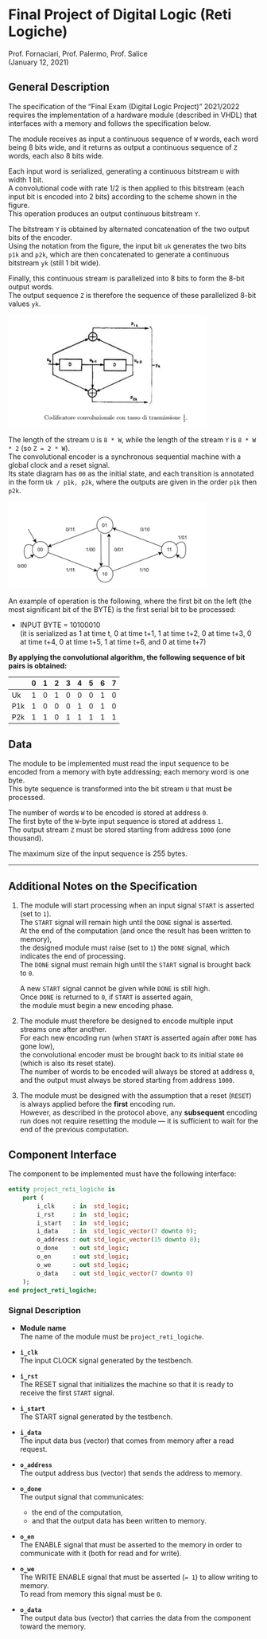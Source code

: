 # Final Project of Digital Logic (Reti Logiche)

Prof. Fornaciari, Prof. Palermo, Prof. Salice  
(January 12, 2021)

## General Description

The specification of the “Final Exam (Digital Logic Project)” 2021/2022 requires the implementation of a hardware module (described in VHDL) that interfaces with a memory and follows the specification below.

The module receives as input a continuous sequence of `W` words, each word being 8 bits wide, and it returns as output a continuous sequence of `Z` words, each also 8 bits wide.

Each input word is serialized, generating a continuous bitstream `U` with width 1 bit.  
A convolutional code with rate 1/2 is then applied to this bitstream (each input bit is encoded into 2 bits) according to the scheme shown in the figure.  
This operation produces an output continuous bitstream `Y`.

The bitstream `Y` is obtained by alternated concatenation of the two output bits of the encoder.  
Using the notation from the figure, the input bit `uk` generates the two bits `p1k` and `p2k`, which are then concatenated to generate a continuous bitstream `yk` (still 1 bit wide).

Finally, this continuous stream is parallelized into 8 bits to form the 8-bit output words.  
The output sequence `Z` is therefore the sequence of these parallelized 8-bit values `yk`.

<img src="./img1.jpeg" width="400">

The length of the stream `U` is `8 * W`, while the length of the stream `Y` is `8 * W * 2` (so `Z = 2 * W`).  
The convolutional encoder is a synchronous sequential machine with a global clock and a reset signal.  
Its state diagram has `00` as the initial state, and each transition is annotated in the form `Uk / p1k, p2k`, where the outputs are given in the order `p1k` then `p2k`.

<img src="./img2.jpeg" width="400">

An example of operation is the following, where the first bit on the left (the most significant bit of the BYTE) is the first serial bit to be processed:

- INPUT BYTE = 10100010  
  (it is serialized as 1 at time t, 0 at time t+1, 1 at time t+2, 0 at time t+3, 0 at time t+4, 0 at time t+5, 1 at time t+6, and 0 at time t+7)

**By applying the convolutional algorithm, the following sequence of bit pairs is obtained:**

|     | 0   | 1   | 2   | 3   | 4   | 5   | 6   | 7   |
| --- | --- | --- | --- | --- | --- | --- | --- | --- |
| Uk  | 1   | 0   | 1   | 0   | 0   | 0   | 1   | 0   |
| P1k | 1   | 0   | 0   | 0   | 1   | 0   | 1   | 0   |
| P2k | 1   | 1   | 0   | 1   | 1   | 1   | 1   | 1   |

## Data

The module to be implemented must read the input sequence to be encoded from a memory with byte addressing; each memory word is one byte.  
This byte sequence is transformed into the bit stream `U` that must be processed.

The number of words `W` to be encoded is stored at address `0`.  
The first byte of the `W`-byte input sequence is stored at address `1`.  
The output stream `Z` must be stored starting from address `1000` (one thousand).

The maximum size of the input sequence is 255 bytes.

---

## Additional Notes on the Specification

1. The module will start processing when an input signal `START` is asserted (set to `1`).  
   The `START` signal will remain high until the `DONE` signal is asserted.  
   At the end of the computation (and once the result has been written to memory),  
   the designed module must raise (set to `1`) the `DONE` signal, which indicates the end of processing.  
   The `DONE` signal must remain high until the `START` signal is brought back to `0`.

   A new `START` signal cannot be given while `DONE` is still high.  
   Once `DONE` is returned to `0`, if `START` is asserted again,  
   the module must begin a new encoding phase.

2. The module must therefore be designed to encode multiple input streams one after another.  
   For each new encoding run (when `START` is asserted again after `DONE` has gone low),  
   the convolutional encoder must be brought back to its initial state `00`  
   (which is also its reset state).  
   The number of words to be encoded will always be stored at address `0`,  
   and the output must always be stored starting from address `1000`.

3. The module must be designed with the assumption that a reset (`RESET`) is always applied before the **first** encoding run.  
   However, as described in the protocol above, any **subsequent** encoding run does not require resetting the module — it is sufficient to wait for the end of the previous computation.

## Component Interface

The component to be implemented must have the following interface:

```vhdl
entity project_reti_logiche is
    port (
        i_clk     : in  std_logic;
        i_rst     : in  std_logic;
        i_start   : in  std_logic;
        i_data    : in  std_logic_vector(7 downto 0);
        o_address : out std_logic_vector(15 downto 0);
        o_done    : out std_logic;
        o_en      : out std_logic;
        o_we      : out std_logic;
        o_data    : out std_logic_vector(7 downto 0)
    );
end project_reti_logiche;

```

### Signal Description

- **Module name**  
  The name of the module must be `project_reti_logiche`.

- **`i_clk`**  
  The input CLOCK signal generated by the testbench.

- **`i_rst`**  
  The RESET signal that initializes the machine so that it is ready to receive the first `START` signal.

- **`i_start`**  
  The START signal generated by the testbench.

- **`i_data`**  
  The input data bus (vector) that comes from memory after a read request.

- **`o_address`**  
  The output address bus (vector) that sends the address to memory.

- **`o_done`**  
  The output signal that communicates:

  - the end of the computation,
  - and that the output data has been written to memory.

- **`o_en`**  
  The ENABLE signal that must be asserted to the memory in order to communicate with it (both for read and for write).

- **`o_we`**  
  The WRITE ENABLE signal that must be asserted (`= 1`) to allow writing to memory.  
  To read from memory this signal must be `0`.

- **`o_data`**  
  The output data bus (vector) that carries the data from the component toward the memory.
